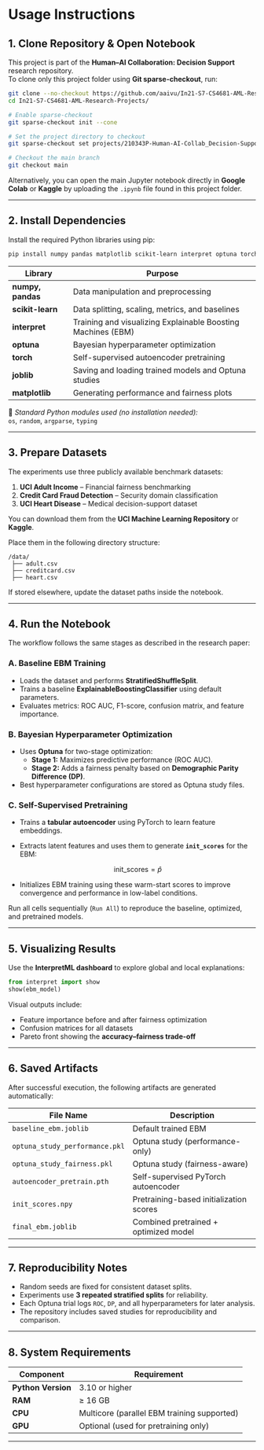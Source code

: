 # Usage Instructions

## 1. Clone Repository & Open Notebook

This project is part of the **Human–AI Collaboration: Decision Support** research repository.  
To clone only this project folder using **Git sparse-checkout**, run:

```bash
git clone --no-checkout https://github.com/aaivu/In21-S7-CS4681-AML-Research-Projects.git
cd In21-S7-CS4681-AML-Research-Projects/

# Enable sparse-checkout
git sparse-checkout init --cone

# Set the project directory to checkout
git sparse-checkout set projects/210343P-Human-AI-Collab_Decision-Support

# Checkout the main branch
git checkout main
```

Alternatively, you can open the main Jupyter notebook directly in **Google Colab** or **Kaggle** by uploading the `.ipynb` file found in this project folder.

---

## 2. Install Dependencies

Install the required Python libraries using pip:

```bash
pip install numpy pandas matplotlib scikit-learn interpret optuna torch joblib
```

| **Library**       | **Purpose**                                                  |
| ----------------- | ------------------------------------------------------------ |
| **numpy, pandas** | Data manipulation and preprocessing                          |
| **scikit-learn**  | Data splitting, scaling, metrics, and baselines              |
| **interpret**     | Training and visualizing Explainable Boosting Machines (EBM) |
| **optuna**        | Bayesian hyperparameter optimization                         |
| **torch**         | Self-supervised autoencoder pretraining                      |
| **joblib**        | Saving and loading trained models and Optuna studies         |
| **matplotlib**    | Generating performance and fairness plots                    |

📌 *Standard Python modules used (no installation needed):*  
`os`, `random`, `argparse`, `typing`

---

## 3. Prepare Datasets

The experiments use three publicly available benchmark datasets:

1. **UCI Adult Income** – Financial fairness benchmarking  
2. **Credit Card Fraud Detection** – Security domain classification  
3. **UCI Heart Disease** – Medical decision-support dataset  

You can download them from the **UCI Machine Learning Repository** or **Kaggle**.

Place them in the following directory structure:

```
/data/
 ├── adult.csv
 ├── creditcard.csv
 ├── heart.csv
```

If stored elsewhere, update the dataset paths inside the notebook.

---

## 4. Run the Notebook

The workflow follows the same stages as described in the research paper:

### **A. Baseline EBM Training**
- Loads the dataset and performs **StratifiedShuffleSplit**.
- Trains a baseline **ExplainableBoostingClassifier** using default parameters.
- Evaluates metrics: ROC AUC, F1-score, confusion matrix, and feature importance.

### **B. Bayesian Hyperparameter Optimization**
- Uses **Optuna** for two-stage optimization:
  - **Stage 1:** Maximizes predictive performance (ROC AUC).  
  - **Stage 2:** Adds a fairness penalty based on **Demographic Parity Difference (DP)**.  
- Best hyperparameter configurations are stored as Optuna study files.

### **C. Self-Supervised Pretraining**
- Trains a **tabular autoencoder** using PyTorch to learn feature embeddings.  
- Extracts latent features and uses them to generate **`init_scores`** for the EBM:
  
  $$
  \text{init\_scores} = \hat{p}
  $$

- Initializes EBM training using these warm-start scores to improve convergence and performance in low-label conditions.

Run all cells sequentially (`Run All`) to reproduce the baseline, optimized, and pretrained models.

---

## 5. Visualizing Results

Use the **InterpretML dashboard** to explore global and local explanations:

```python
from interpret import show
show(ebm_model)
```

Visual outputs include:
- Feature importance before and after fairness optimization  
- Confusion matrices for all datasets  
- Pareto front showing the **accuracy–fairness trade-off**

---

## 6. Saved Artifacts

After successful execution, the following artifacts are generated automatically:

| **File Name**                  | **Description**                         |
| ------------------------------ | --------------------------------------- |
| `baseline_ebm.joblib`          | Default trained EBM                     |
| `optuna_study_performance.pkl` | Optuna study (performance-only)         |
| `optuna_study_fairness.pkl`    | Optuna study (fairness-aware)           |
| `autoencoder_pretrain.pth`     | Self-supervised PyTorch autoencoder     |
| `init_scores.npy`              | Pretraining-based initialization scores |
| `final_ebm.joblib`             | Combined pretrained + optimized model   |

---

## 7. Reproducibility Notes

- Random seeds are fixed for consistent dataset splits.  
- Experiments use **3 repeated stratified splits** for reliability.  
- Each Optuna trial logs `ROC`, `DP`, and all hyperparameters for later analysis.  
- The repository includes saved studies for reproducibility and comparison.

---

## 8. System Requirements

| **Component**      | **Requirement**                             |
| ------------------ | ------------------------------------------- |
| **Python Version** | 3.10 or higher                              |
| **RAM**            | ≥ 16 GB                                     |
| **CPU**            | Multicore (parallel EBM training supported) |
| **GPU**            | Optional (used for pretraining only)        |

---

